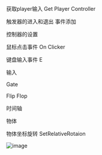 获取player输入 Get Player Controller

触发器的进入和退出 事件添加

控制器的设置

鼠标点击事件 On Clicker

键盘输入事件 E

输入

Gate

Flip Flop

时间轴

物体

物体坐标旋转 SetRelativeRotaion

![image]()
